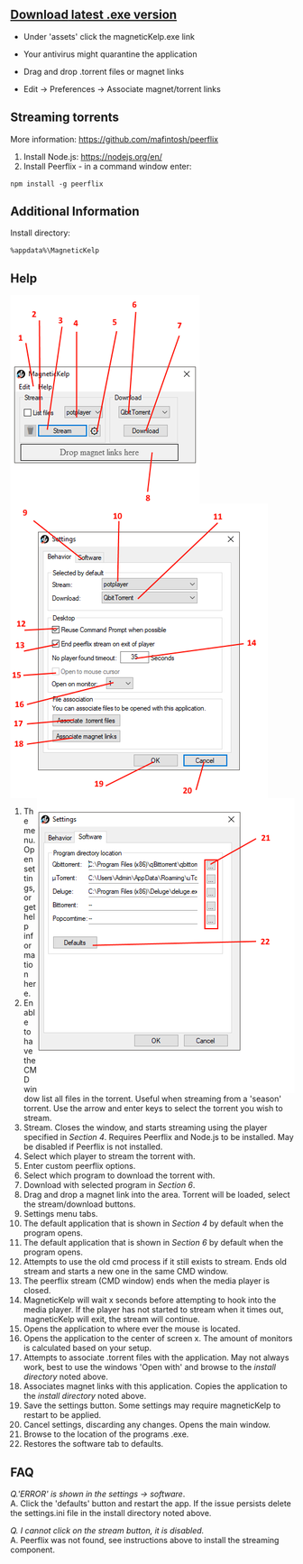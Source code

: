 ## [**Download** latest .exe version](https://github.com/kubar123/MagneticKelp/releases/latest)
* Under 'assets' click the magneticKelp.exe link
* Your antivirus might quarantine the application


* Drag and drop .torrent files or magnet links
* Edit -> Preferences -> Associate magnet/torrent links

## Streaming torrents

More information: https://github.com/mafintosh/peerflix
1.  Install Node.js: https://nodejs.org/en/
2.  Install Peerflix - in a command window enter:
```
npm install -g peerflix
```

## Additional Information

Install directory:
```
%appdata%\MagneticKelp
```

## Help


<img align="left" src="https://github.com/kubar123/MagneticKelp/blob/master/Img/mainWindowU.PNG" />

<img align="center" src="https://github.com/kubar123/MagneticKelp/blob/master/Img/settingsWindow1U.PNG" />

<img align="right" src="https://github.com/kubar123/MagneticKelp/blob/master/Img/SettingsWindow2u.PNG" />


1. The menu. Open settings, or get help information here.
2. Enable to have the CMD window list all files in the torrent. Useful when streaming from a 'season' torrent. Use the arrow and enter keys to select the torrent you wish to stream.
3. Stream. Closes the window, and starts streaming using the player specified in *Section 4*. Requires Peerflix and Node.js to be installed. May be disabled if Peerflix is not installed.
4. Select which player to stream the torrent with.
5. Enter custom peerflix options.
6. Select which program to download the torrent with.
7. Download with selected program in *Section 6*.
8. Drag and drop a magnet link into the area. Torrent will be loaded, select the stream/download buttons.
9. Settings menu tabs.
10. The default application that is shown in *Section 4* by default when the program opens.
11. The default application that is shown in *Section 6* by default when the program opens.
12. Attempts to use the old cmd process if it still exists to stream. Ends old stream and starts a new one in the same CMD window.
13. The peerflix stream (CMD window) ends when the media player is closed. 
14. MagneticKelp will wait x seconds before attempting to hook into the media player. If the player has not started to stream when it times out, magneticKelp will exit, the stream will continue.
15. Opens the application to where ever the mouse is located.
16. Opens the application to the center of screen x. The amount of monitors is calculated based on your setup.
17. Attempts to associate .torrent files with the application. May not always work, best to use the windows 'Open with' and browse to the *install directory* noted above.
18. Associates magnet links with this application. Copies the application to the *install directory* noted above.
19. Save the settings button. Some settings may require magneticKelp to restart to be applied.
20. Cancel settings, discarding any changes. Opens the main window.
21. Browse to the location of the programs .exe.
22. Restores the software tab to defaults.

## FAQ
*Q.'ERROR' is shown in the settings -> software*.  
A. Click the 'defaults' button and restart the app. If the issue persists delete the settings.ini file in the install directory noted above.

*Q. I cannot click on the stream button, it is disabled.*  
A. Peerflix was not found, see instructions above to install the streaming component.
